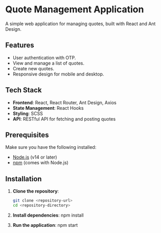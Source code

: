 # Quote Management Application

A simple web application for managing quotes, built with React and Ant Design.

## Features

- User authentication with OTP.
- View and manage a list of quotes.
- Create new quotes.
- Responsive design for mobile and desktop.

## Tech Stack

- **Frontend**: React, React Router, Ant Design, Axios
- **State Management**: React Hooks
- **Styling**: SCSS
- **API**: RESTful API for fetching and posting quotes

## Prerequisites

Make sure you have the following installed:

- [Node.js](https://nodejs.org/) (v14 or later)
- [npm](https://www.npmjs.com/) (comes with Node.js)

## Installation

1. **Clone the repository**:

   ```bash
   git clone <repository-url>
   cd <repository-directory>

2. **Install dependencies**:
npm install

2. **Run the application**:
npm start
